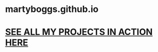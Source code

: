 martyboggs.github.io
====================
# [SEE ALL MY PROJECTS IN ACTION HERE](http://martyboggs.github.io)
